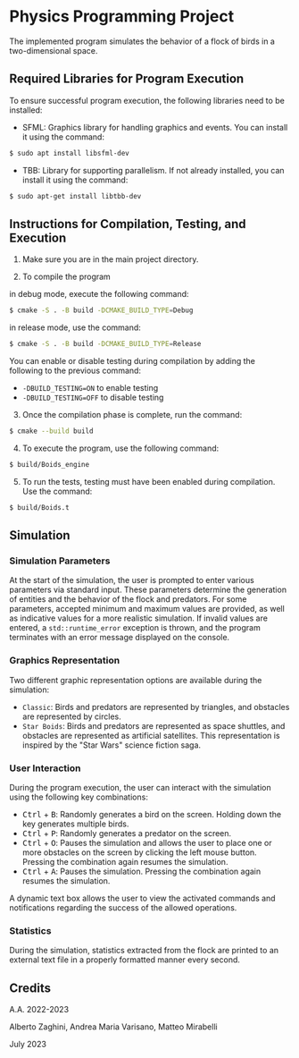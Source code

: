 # Physics Programming Project

The implemented program simulates the behavior of a flock of birds in a two-dimensional space.

## Required Libraries for Program Execution

To ensure successful program execution, the following libraries need to be installed:

- SFML: Graphics library for handling graphics and events. You can install it using the command:

```bash
$ sudo apt install libsfml-dev
```
- TBB: Library for supporting parallelism. If not already installed, you can install it using the command:

```bash
$ sudo apt-get install libtbb-dev
```
## Instructions for Compilation, Testing, and Execution

1. Make sure you are in the main project directory.

2. To compile the program 

in debug mode, execute the following command:

```bash
$ cmake -S . -B build -DCMAKE_BUILD_TYPE=Debug
```
in release mode, use the command:

```bash
$ cmake -S . -B build -DCMAKE_BUILD_TYPE=Release
```
You can enable or disable testing during compilation by adding the following to the previous command:
- `-DBUILD_TESTING=ON` to enable testing
- `-DBUILD_TESTING=OFF` to disable testing

3. Once the compilation phase is complete, run the command:

```bash
$ cmake --build build
```
4. To execute the program, use the following command:

```bash
$ build/Boids_engine
```
5. To run the tests, testing must have been enabled during compilation. Use the command:
```bash
$ build/Boids.t
```

## Simulation

### Simulation Parameters

At the start of the simulation, the user is prompted to enter various parameters via standard input. These parameters determine the generation of entities and the behavior of the flock and predators. For some parameters, accepted minimum and maximum values are provided, as well as indicative values for a more realistic simulation. If invalid values are entered, a `std::runtime_error` exception is thrown, and the program terminates with an error message displayed on the console.

### Graphics Representation

Two different graphic representation options are available during the simulation:
- `Classic`: Birds and predators are represented by triangles, and obstacles are represented by circles.
- `Star Boids`: Birds and predators are represented as space shuttles, and obstacles are represented as artificial satellites. This representation is inspired by the "Star Wars" science fiction saga.

### User Interaction

During the program execution, the user can interact with the simulation using the following key combinations:
- <kbd>Ctrl</kbd> + <kbd>B</kbd>: Randomly generates a bird on the screen. Holding down the key generates multiple birds.
- <kbd>Ctrl</kbd> + <kbd>P</kbd>: Randomly generates a predator on the screen.
- <kbd>Ctrl</kbd> + <kbd>O</kbd>: Pauses the simulation and allows the user to place one or more obstacles on the screen by clicking the left mouse button. Pressing the combination again resumes the simulation.
- <kbd>Ctrl</kbd> + <kbd>A</kbd>: Pauses the simulation. Pressing the combination again resumes the simulation.

A dynamic text box allows the user to view the activated commands and notifications regarding the success of the allowed operations.

### Statistics

During the simulation, statistics extracted from the flock are printed to an external text file in a properly formatted manner every second.

## Credits

A.A. 2022-2023

Alberto Zaghini, Andrea Maria Varisano, Matteo Mirabelli

July 2023